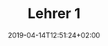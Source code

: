 ---
title: "Lehrer 1"
date: 2019-04-14T12:51:24+02:00
draft: false
url: /lehrer-1
image: /img/news/test.jpg
description: >
  In den Theorieräumen der MFGT erwerben Sie das nötige Wissen in Fächern wie z.B Navigation, Flugzeugkenntnisse und Meteorologie. Der modulare Kursaufbau ermöglich jederzeit den Einstieg bei Beginn eines neuen Kurses.
---
